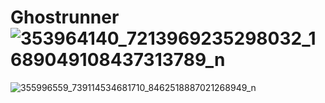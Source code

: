 # Ghostrunner![353964140_7213969235298032_1689049108437313789_n](https://github.com/peeradechArx/Ghostrunner/assets/96216541/d9ba899d-b927-4f18-bf11-14f6eaa23e6d)
![355996559_739114534681710_8462518887021268949_n](https://github.com/peeradechArx/Ghostrunner/assets/96216541/a1388b41-b470-405d-91ec-25d659873d48)
